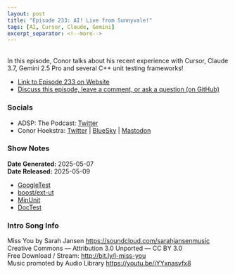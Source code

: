 ```yaml
---
layout: post
title: "Episode 233: AI! Live from Sunnyvale!"
tags: [AI, Cursor, Claude, Gemini]
excerpt_separator: <!--more-->
---
```



<br>In this episode, Conor talks about his recent experience with Cursor, Claude 3.7, Gemini 2.5 Pro and several C++ unit testing frameworks!

<!--more-->

* [Link to Episode 233 on Website](https://adspthepodcast.com/2025/05/09/Episode-233.html)
* [Discuss this episode, leave a comment, or ask a question (on GitHub)](https://github.com/codereport/adsp2/discussions/132)

### Socials
 
* ADSP: The Podcast: [Twitter](https://twitter.com/adspthepodcast)
* Conor Hoekstra: [Twitter](https://twitter.com/code_report) \| [BlueSky](https://bsky.app/profile/codereport.bsky.social) \| [Mastodon](https://mastodon.social/@code_report)

### Show Notes

**Date Generated:** 2025-05-07 <br>
**Date Released:** 2025-05-09

* [GoogleTest](https://github.com/google/googletest)
* [boost/ext-ut](https://github.com/boost-ext/ut)
* [MinUnit](https://github.com/siu/minunit)
* [DocTest](https://github.com/onqtam/doctest)

### Intro Song Info
 
Miss You by Sarah Jansen https://soundcloud.com/sarahjansenmusic<br>
Creative Commons — Attribution 3.0 Unported — CC BY 3.0<br>
Free Download / Stream: http://bit.ly/l-miss-you<br>
Music promoted by Audio Library https://youtu.be/iYYxnasvfx8<br>
